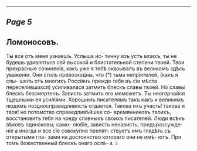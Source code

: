 

---
*Page 5*
---

## Ломоносовъ.
Ты все отъ меня узнаешъ. Услыша ис- тинну изъ устъ моихъ, ты не будешь удивляться сей высокой и блистательной степени твоей. Твои прекрасные сочиненїя, какъ уже я тебѣ сказывалъ въ великомъ здѣсь уваженїи. Они столь превозходны, что (*) тьма непрїятелей, (какъ я слы- шелъ отъ многихъ Россїянъ прежде тебя въ сїи мѣста переселившихся) усиливалася затмить блескъ славы твоей. Но славы блескъ безсмертенъ. Зависть затмить его меможетъ. Ты неогорчайся тщешными ея усилїями. Хорошимъ писателямъ такъ какъ и великимъ людямъ поздносправедливость отдается. Такова ихъ участь! такова и твоя! но потомство справедливѣйшее со- времянниковъ твоихъ, восстановитъ тебя на чреду славныхъ своихъ писателей. Люди всѣхъ вѣковъ одинаковы; само- любїе, зависть ненависть, предъразсужде- нїе а иногда и все сїе совокупно препят- ствуетъ имъ глядѣть съ открытыми гла- зами на достоинство котораго они не имѣ- ютъ. При томъ божественный блескъ онаго
*ослѣ-*
`А 3`